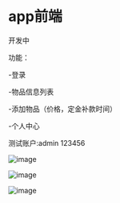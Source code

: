 # app前端

开发中

功能：

-登录

-物品信息列表

-添加物品（价格，定金补款时间）

-个人中心

测试账户:admin 123456

![image](https://user-images.githubusercontent.com/20624477/178911287-c1f0492f-1865-4476-bf57-049591e89d2f.png)

![image](https://user-images.githubusercontent.com/20624477/178911310-95022bc8-f693-47fd-b224-b17fdf56c8c1.png)

![image](https://user-images.githubusercontent.com/20624477/178911339-4c020295-9f17-49ad-9831-7c1cf62adefc.png)
